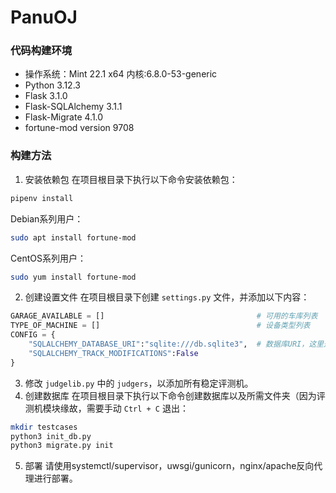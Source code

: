 # PanuOJ
### 代码构建环境
* 操作系统：Mint 22.1 x64 内核:6.8.0-53-generic
* Python 3.12.3
* Flask 3.1.0
* Flask-SQLAlchemy 3.1.1
* Flask-Migrate 4.1.0
* fortune-mod version 9708
### 构建方法
1. 安装依赖包
在项目根目录下执行以下命令安装依赖包：
```bash
pipenv install
```
Debian系列用户：
```bash
sudo apt install fortune-mod
```
CentOS系列用户：
```bash
sudo yum install fortune-mod
```
2. 创建设置文件
在项目根目录下创建 `settings.py` 文件，并添加以下内容：
```python
GARAGE_AVAILABLE = []                                  # 可用的车库列表
TYPE_OF_MACHINE = []                                   # 设备类型列表
CONFIG = {
    "SQLALCHEMY_DATABASE_URI":"sqlite:///db.sqlite3",  # 数据库URI，这里是测试数据库，如需生产部署请使用高性能数据库
    "SQLALCHEMY_TRACK_MODIFICATIONS":False
}
```
3. 修改 `judgelib.py` 中的 `judgers`，以添加所有稳定评测机。
4. 创建数据库
在项目根目录下执行以下命令创建数据库以及所需文件夹（因为评测机模块缘故，需要手动 `Ctrl + C` 退出：
```bash
mkdir testcases
python3 init_db.py
python3 migrate.py init
```
5. 部署
请使用systemctl/supervisor，uwsgi/gunicorn，nginx/apache反向代理进行部署。